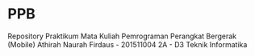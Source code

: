 # PPB
Repository Praktikum Mata Kuliah Pemrograman Perangkat Bergerak (Mobile)
Athirah Naurah Firdaus - 201511004
2A - D3 Teknik Informatika
